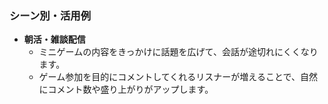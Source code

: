 ### シーン別・活用例

- **朝活・雑談配信**
  - ミニゲームの内容をきっかけに話題を広げて、会話が途切れにくくなります。
  - ゲーム参加を目的にコメントしてくれるリスナーが増えることで、自然にコメント数や盛り上がりがアップします。